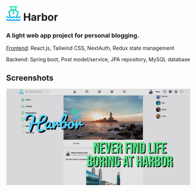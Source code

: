 
#  <img src="harbor.png" alt="logo" width="40"/>  Harbor
### A light web app project for personal blogging.

[Frontend](https://github.com/Sespeck/harbor-frontend): React.js, Tailwind CSS, NextAuth, Redux state management

Backend: Spring boot, Post model/service, JPA repository, MySQL database

## Screenshots

![App Screenshot](demo.png)
